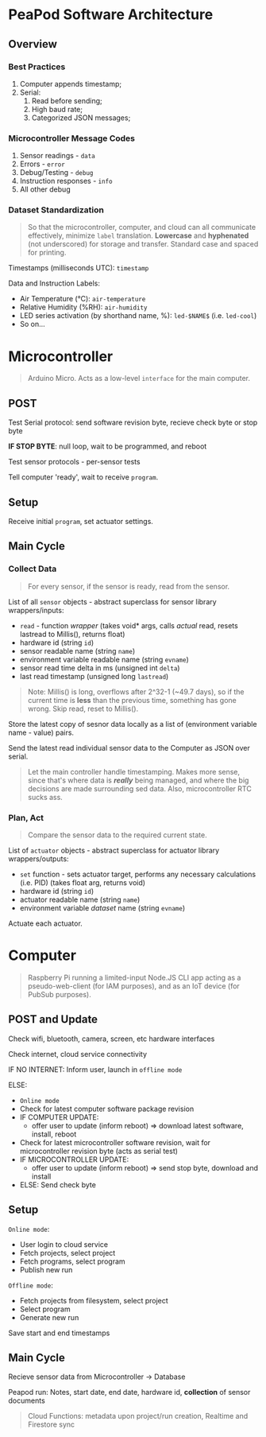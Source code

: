 # PeaPod Software Architecture

## Overview

### Best Practices

1. Computer appends timestamp;
2. Serial: 
   1. Read before sending;
   2. High baud rate;
   3. Categorized JSON messages;
<!-- 3. Sensor-Actuator relationship: actuator change function call ***inside*** sensor read function. -->

### Microcontroller Message Codes
 1. Sensor readings - `data`
 2. Errors - `error`
 3. Debug/Testing - `debug`
 4. Instruction responses - `info`
 5. All other debug

### Dataset Standardization

 >So that the microcontroller, computer, and cloud can all communicate effectively, minimize `label` translation. **Lowercase** and **hyphenated** (not underscored) for storage and transfer. Standard case and spaced for printing.

 Timestamps (milliseconds UTC): `timestamp`

 Data and Instruction Labels:

 - Air Temperature (°C): `air-temperature`
 - Relative Humidity (%RH): `air-humidity`
 - LED series activation (by shorthand name, %): `led-$NAME$` (i.e. `led-cool`)
 - So on...

# Microcontroller

> Arduino Micro. Acts as a low-level `interface` for the main computer.

## POST

Test Serial protocol: send software revision byte, recieve check byte or stop byte

**IF STOP BYTE**: null loop, wait to be programmed, and reboot

Test sensor protocols - per-sensor tests

Tell computer 'ready', wait to receive `program`.

## Setup

Receive initial `program`, set actuator settings.

## Main Cycle

### Collect Data

> For every sensor, if the sensor is ready, read from the sensor.

List of all `sensor` objects - abstract superclass for sensor library wrappers/inputs:
 - `read` - function *wrapper* (takes void* args, calls *actual* read, resets lastread to Millis(), returns float)
 - hardware id (string `id`)
 - sensor readable name (string `name`)
 - environment variable readable name (string `evname`)
 - sensor read time delta in ms (unsigned int `delta`)
 - last read timestamp (unsigned long `lastread`)
> Note: Millis() is long, overflows after 2^32-1 (~49.7 days), so if the current time is **less** than the previous time, something has gone wrong. Skip read, reset to Millis().

Store the latest copy of sesnor data locally as a list of (environment variable name - value) pairs.

Send the latest read individual sensor data to the Computer as JSON over serial.
> Let the main controller handle timestamping. Makes more sense, since that's where data is ***really*** being managed, and where the big decisions are made surrounding sed data. Also, microcontroller RTC sucks ass.

### Plan, Act

> Compare the sensor data to the required current state.

List of `actuator` objects - abstract superclass for actuator library wrappers/outputs:
- `set` function - sets actuator target, performs any necessary calculations (i.e. PID) (takes float arg, returns void)
- hardware id (string `id`)
- actuator readable name (string `name`)
- environment variable *dataset* name (string `evname`)

Actuate each actuator.

# Computer

> Raspberry Pi running a limited-input Node.JS CLI app acting as a pseudo-web-client (for IAM purposes), and as an IoT device (for PubSub purposes).

## POST and Update

Check wifi, bluetooth, camera, screen, etc hardware interfaces

Check internet, cloud service connectivity

IF NO INTERNET: Inform user, launch in `offline mode`

ELSE: 

- `Online mode`
- Check for latest computer software package revision
- IF COMPUTER UPDATE: 
  - offer user to update (inform reboot) => download latest software, install, reboot
- Check for latest microcontroller software revision, wait for microcontroller revision byte (acts as serial test)
- IF MICROCONTROLLER UPDATE: 
  - offer user to update (inform reboot) => send stop byte, download and install
- ELSE: Send check byte

## Setup

`Online mode`: 

- User login to cloud service
- Fetch projects, select project
- Fetch programs, select program
- Publish new run

`Offline mode`: 

- Fetch projects from filesystem, select project
- Select program
- Generate new run

Save start and end timestamps

## Main Cycle

Recieve sensor data from Microcontroller → Database

Peapod run: Notes, start date, end date, hardware id, **collection** of sensor documents

> Cloud Functions: metadata upon project/run creation, Realtime and Firestore sync